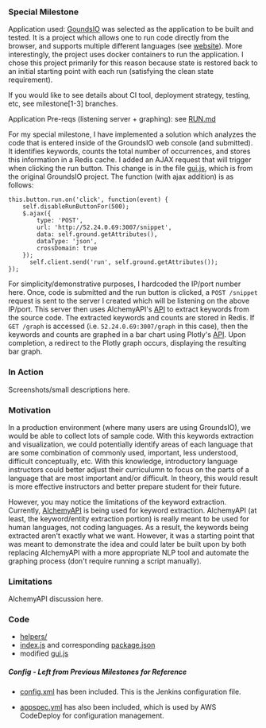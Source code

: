 ### Special Milestone

Application used: [GoundsIO](https://github.com/grounds/grounds.io) was selected as the application to
be built and tested.  It is a project which allows one to run code directly from the browser, and supports
multiple different languages (see [website](http://beta.42grounds.io/)).  More interestingly, the project
uses docker containers to run the application.  I chose this project primarily for this reason because
state is restored back to an initial starting point with each run (satisfying the clean state
requirement).

If you would like to see details about CI tool, deployment strategy, testing, etc, see milestone[1-3]
branches.

Application Pre-reqs (listening server + graphing): see [RUN.md](RUN.md)


For my special milestone, I have implemented a solution which analyzes the code that is entered inside
of the GroundsIO web console (and submitted).  It identifies keywords, counts the total number of occurrences,
and stores this information in a Redis cache.  I added an AJAX request that will trigger when clicking the run button. This change is in the file [gui.js](gui.js), which is from the original GroundsIO project. The function (with ajax addition) is as follows:

    this.button.run.on('click', function(event) {
        self.disableRunButtonFor(500);
        $.ajax({
            type: 'POST',
            url: 'http://52.24.0.69:3007/snippet',
            data: self.ground.getAttributes(),
            dataType: 'json',
            crossDomain: true
        });
          self.client.send('run', self.ground.getAttributes());
    });

For simplicity/demonstrative purposes, I hardcoded the IP/port number here.  Once, code is submitted and the run button is clicked, a `POST /snippet` request is sent to the server I created which will be listening on the above IP/port.  This server then uses AlchemyAPI's [API](http://www.alchemyapi.com/) to extract keywords from the source code.  The extracted keywords and counts are stored in Redis.  If `GET /graph` is accessed (i.e. `52.24.0.69:3007/graph` in this case), then the keywords and counts are graphed in a bar chart using Plotly's [API](https://plot.ly/python/bar-charts/).  Upon completion, a redirect to the Plotly graph occurs, displaying the resulting bar graph.

### In Action

Screenshots/small descriptions here.


### Motivation

In a production environment (where many users are using GroundsIO), we would be able to collect lots of
sample code.  With this keywords extraction and visualization, we could potentially identify areas of
each language that are some combination of commonly used, important, less understood, difficult
conceptually, etc.  With this knowledge, introductory language instructors could better adjust their
curriculumn to focus on the parts of a language that are most important and/or difficult. In theory,
this would result is more effective instructors and better prepare student for their future.

However, you may notice the limitations of the keyword extraction.  Currently, [AlchemyAPI](http://www.alchemyapi.com/)
is being used for keyword extraction.  AlchemyAPI (at least, the keyword/entity extraction portion) is
really meant to be used for human languages, not coding languages. As a result, the keywords being
extracted aren't exactly what we want.  However, it was a starting point that was meant to demonstrate
the idea and could later be built upon by both replacing AlchemyAPI with a more appropriate NLP tool and
automate the graphing process (don't require running a script manually).

### Limitations

AlchemyAPI discussion here.




### Code 

- [helpers/](helpers/)
- [index.js](index.js) and corresponding [package.json](package.json)
- modified [gui.js](gui.js)

##### Config - Left from Previous Milestones for Reference

  - [config.xml](config.xml) has been included. This is the Jenkins configuration file.

  - [appspec.yml](appspec.yml) has also been included, which is used by AWS CodeDeploy for configuration management.
